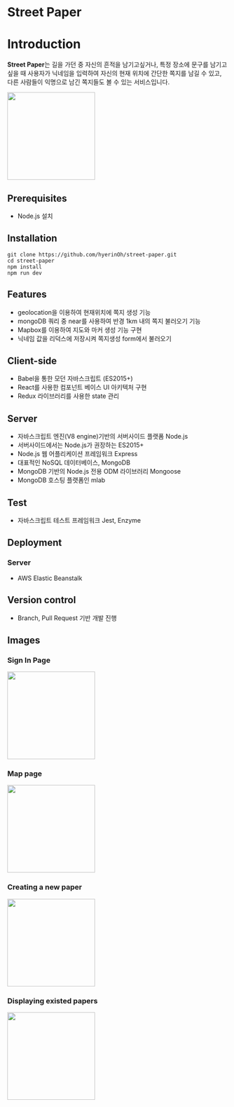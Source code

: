 # Street Paper
# Introduction

**Street Paper**는 길을 가던 중 자신의 흔적을 남기고싶거나, 특정 장소에 문구를 남기고 싶을 때 사용자가 닉네임을 입력하여 자신의 현재 위치에 간단한 쪽지를 남길 수 있고, 다른 사람들이 익명으로 남긴 쪽지들도 볼 수 있는 서비스입니다.

<img width="200" src="https://user-images.githubusercontent.com/38285577/55359701-6d685280-550d-11e9-9e9d-3d5478e5a474.png">

## Prerequisites
- Node.js 설치

## Installation
```
git clone https://github.com/hyerinOh/street-paper.git
cd street-paper
npm install
npm run dev
```
## Features
- geolocation을 이용하여 현재위치에 쪽지 생성 기능
- mongoDB 쿼리 중 near를 사용하여 반경 1km 내의 쪽지 불러오기 기능
- Mapbox를 이용하여 지도와 마커 생성 기능 구현
- 닉네임 값을 리덕스에 저장시켜 쪽지생성 form에서 불러오기

## Client-side
- Babel을 통한 모던 자바스크립트 (ES2015+)
- React를 사용한 컴포넌트 베이스 UI 아키텍처 구현
- Redux 라이브러리를 사용한 state 관리

## Server
- 자바스크립트 엔진(V8 engine)기반의 서버사이드 플랫폼 Node.js
- 서버사이드에서는 Node.js가 권장하는 ES2015+
- Node.js 웹 어플리케이션 프레임워크 Express
- 대표적인 NoSQL 데이터베이스, MongoDB
- MongoDB 기반의 Node.js 전용 ODM 라이브러리 Mongoose
- MongoDB 호스팅 플랫폼인 mlab

## Test
- 자바스크립트 테스트 프레임워크 Jest, Enzyme

## Deployment
### Server
-  AWS Elastic Beanstalk

## Version control
- Branch, Pull Request 기반 개발 진행

## Images
### Sign In Page
<img width="200" src="https://user-images.githubusercontent.com/38285577/55359701-6d685280-550d-11e9-9e9d-3d5478e5a474.png">

### Map page
<img width="200" src="https://user-images.githubusercontent.com/38285577/55362243-5f6a0000-5514-11e9-9f27-6c57f688c847.png">

### Creating a new paper
<img width="200" src="https://user-images.githubusercontent.com/38285577/55360249-c2f12f00-550e-11e9-942d-08d0c244ca5b.png">

### Displaying existed papers
<img width="200" src="https://user-images.githubusercontent.com/38285577/55360325-faf87200-550e-11e9-9026-4c33b37db478.png">
